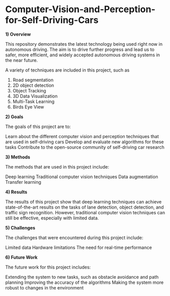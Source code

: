 # Computer-Vision-and-Perception-for-Self-Driving-Cars

**1) Overview**

This repository demonstrates the latest technology being used right now in autonomous driving. The aim is to drive further progress and lead us to safer, more efficient, and widely accepted autonomous driving systems in the near future.

A variety of techniques are included in this project, such as 

1) Road segmentation
2) 2D object detection
3) Object Tracking
4) 3D Data Visualization
5) Multi-Task Learning
6) Birds Eye View

**2) Goals**

The goals of this project are to:

Learn about the different computer vision and perception techniques that are used in self-driving cars
Develop and evaluate new algorithms for these tasks
Contribute to the open-source community of self-driving car research

**3) Methods**

The methods that are used in this project include:

Deep learning
Traditional computer vision techniques
Data augmentation
Transfer learning

**4) Results**

The results of this project show that deep learning techniques can achieve state-of-the-art results on the tasks of lane detection, object detection, and traffic sign recognition. However, traditional computer vision techniques can still be effective, especially with limited data.

**5) Challenges**

The challenges that were encountered during this project include:

Limited data
Hardware limitations
The need for real-time performance

**6) Future Work**

The future work for this project includes:

Extending the system to new tasks, such as obstacle avoidance and path planning
Improving the accuracy of the algorithms
Making the system more robust to changes in the environment
